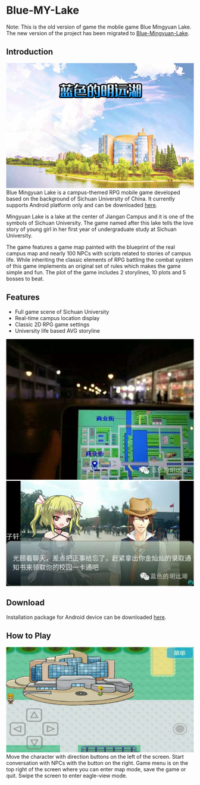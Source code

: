 # Blue-MY-Lake
Note: This is the old version of game the mobile game Blue Mingyuan Lake. The new version of the project has been migrated to [Blue-Mingyuan-Lake](https://github.com/bluemylake/Blue-Mingyuan-Lake).

## Introduction
![](gate.png)
Blue Mingyuan Lake is a campus-themed RPG mobile game developed based on the background of Sichuan University of China. It currently supports Android platform only and can be downloaded [here](http://www.wandoujia.com/apps/com.bluemylake.game). 

Mingyuan Lake is a lake at the center of Jiangan Campus and it is one of the symbols of Sichuan University. The game named after this lake tells the love story of young girl in her first year of undergraduate study at Sichuan University. 

The game features a game map painted with the blueprint of the real campus map and nearly 100 NPCs with scripts related to stories of campus life. While inheriting the classic elements of RPG battling the combat system of this game implements an original set of rules which makes the game simple and fun. The plot of the game includes 2 storylines, 10 plots and 5 bosses to beat. 

## Features
* Full game scene of Sichuan University
* Real-time campus location display
* Classic 2D RPG game settings
* University life based AVG storyline

![In-Campus Positioning](gps.jpeg)
![AVG Mode](avg.jpeg)

## Download
Installation package for Android device can be downloaded [here](http://www.wandoujia.com/apps/com.bluemylake.game). 

## How to Play
![play](play.jpeg)
Move the character with direction buttons on the left of the screen. Start conversation with NPCs with the button on the right. Game menu is on the top right of the screen where you can enter map mode, save the game or quit. Swipe the screen to enter eagle-view mode. 
